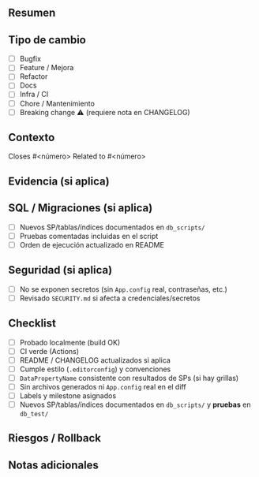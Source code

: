 ## Resumen
<!-- Breve descripción del cambio. Qué hace y por qué. -->

## Tipo de cambio
- [ ] Bugfix
- [ ] Feature / Mejora
- [ ] Refactor
- [ ] Docs
- [ ] Infra / CI
- [ ] Chore / Mantenimiento
- [ ] Breaking change ⚠️ (requiere nota en CHANGELOG)

## Contexto
<!-- ¿Qué problema resuelve? Referencia al Issue. -->
Closes #<número>  <!-- o -->  Related to #<número>

## Evidencia (si aplica)
<!-- Capturas o GIFs breves de la UI. -->

## SQL / Migraciones (si aplica)
- [ ] Nuevos SP/tablas/índices documentados en `db_scripts/`
- [ ] Pruebas comentadas incluidas en el script
- [ ] Orden de ejecución actualizado en README

## Seguridad (si aplica)
- [ ] No se exponen secretos (sin `App.config` real, contraseñas, etc.)
- [ ] Revisado `SECURITY.md` si afecta a credenciales/secretos

## Checklist
- [ ] Probado localmente (build OK)
- [ ] CI verde (Actions)
- [ ] README / CHANGELOG actualizados si aplica
- [ ] Cumple estilo (`.editorconfig`) y convenciones
- [ ] `DataPropertyName` consistente con resultados de SPs (si hay grillas)
- [ ] Sin archivos generados ni `App.config` real en el diff
- [ ] Labels y milestone asignados
- [ ] Nuevos SP/tablas/índices documentados en `db_scripts/` y **pruebas** en `db_test/`

## Riesgos / Rollback
<!-- Riesgos conocidos y plan de reversión. -->

## Notas adicionales
<!-- Consideraciones extra para reviewers / release. -->